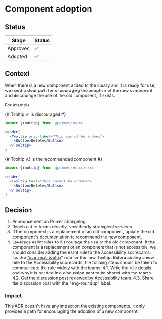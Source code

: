 # Component adoption

## Status

| Stage    | Status |
| -------- | ------ |
| Approved | ✅     |
| Adopted  | ✅     |

## Context

When there is a new component added to the library and it is ready for use, we need a clear path for encouraging the adoption of the new component and discourage the use of the old component, if exists.

For example:

{# Tooltip v1 is discouraged #}

```jsx
import {Tooltip} from '@primer/react'

render(
  <Tooltip aria-label="This cannot be undone">
    <Button>Delete</Button>
  </Tooltip>,
)
```

{# Tooltip v2 is the recommended component #}

```jsx
import {Tooltip} from '@primer/react/next'

render(
  <Tooltip text="This cannot be undone">
    <Button>Delete</Button>
  </Tooltip>,
)
```

## Decision

1. Announcement on Primer changelog.
2. Reach out to teams directly, specifically strategical services.
3. If the component is a replacement of an old component, update the old component's documentation to recommend the new component.
4. Leverage eslint rules to discourage the use of the old component. If the component is a replacement of an component that is not accessible, we should consider adding the eslint rule to the Accessibility scorecards. I.e. the ["use-next-tooltip](https://github.com/primer/eslint-plugin-primer-react/blob/main/docs/rules/a11y-use-next-tooltip.md)" rule for the new Tooltip. Before adding a new rule to the Accessibility scorecards, the folloing steps should be taken to communicate the rule widely with the teams:
   4.1. Write the rule details and why it is needed in a discussion post to be shared with the teams.
   4.2. Get the discussion post reviewed by Accessibility team.
   4.3. Share the discussion post with the "eng-roundup" label.

<!-- Provide information about the decision made by this ADR -->

### Impact

This ADR doesn't have any impact on the existing components. It only provides a path for encouraging the adoption of a new component.

<!-- Describe the impact of the decision -->

